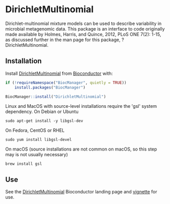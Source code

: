 
# DirichletMultinomial

Dirichlet-multinomial mixture models can be used to describe
variability in microbial metagenomic data. This package is an
interface to code originally made available by Holmes, Harris, and
Quince, 2012, PLoS ONE 7(2): 1-15, as discussed further in the man
page for this package, ?DirichletMultinomial.

## Installation

Install [DirichletMultinomial][] from [Bioconductor][] with:

``` r
if (!requireNamespace("BiocManager", quietly = TRUE))
    install.packages("BiocManager")

BiocManager::install("DirichletMultinomial")
```

Linux and MacOS with source-level installations require the 'gsl'
system dependency. On Debian or Ubuntu

```
sudo apt-get install -y libgsl-dev
```

On Fedora, CentOS or RHEL

```
sudo yum install libgsl-devel
```

On macOS (source installations are not common on macOS, so this step
may is not usually necessary)

```
brew install gsl
```

## Use

See the [DirichletMultinomial][] Bioconductor landing page and
[vignette][] for use.

[DirichletMultinomial]: https://bioconductor.org/packages/DirichletMultinomial
[Bioconductor]: https://bioconductor.org
[vignette]: https://mtmorgan.github.io/DirichletMultinomial/articles/DirichletMultinomial.html
